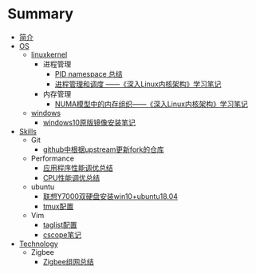 # Summary

* [简介](README.md)
* [OS](os/README.md)
    * [linuxkernel](os/linuxkernel/README.md)
        * 进程管理
            * [PID namespace 总结](os/linuxkernel/sched/pid-namespace-learning.md)
            * [进程管理和调度 ——《深入Linux内核架构》学习笔记](os/linuxkernel/sched/plka-process-manager-and-schedule.md)
        * 内存管理
            * [NUMA模型中的内存组织——《深入Linux内核架构》学习笔记](os/linuxkernel/mm/plka-numa-model.md)
    * [windows](os/windows/README.md)
        * [windows10原版镜像安装笔记](os/windows/windows10原版镜像安装笔记.md)
* [Skills](skills/README.md)
    * Git
        * [github中根据upstream更新fork的仓库](skills/git/update-repo-per-upstream.md)
    * Performance
        * [应用程序性能调优总结](skills/performance/app-profiling.md)
        * [CPU性能调优总结](skills/performance/cpu-profiling-summary.md)
    * ubuntu
        * [联想Y7000双硬盘安装win10+ubuntu18.04](skills/ubuntu/install-ubu1804-on-y7000.md)
        * [tmux配置](skills/ubuntu/tmux-configs.md)
    * Vim
        * [taglist配置](skills/vim/taglist.md)
        * [cscope笔记](skills/vim/cscope-notes.md)
* [Technology](tech/README.md)
    * Zigbee
        * [Zigbee组网总结](tech/zigbee/organizing-network.md)

